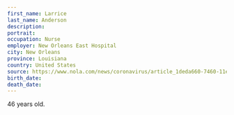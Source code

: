 ```yaml
---
first_name: Larrice
last_name: Anderson
description: 
portrait: 
occupation: Nurse
employer: New Orleans East Hospital
city: New Orleans
province: Louisiana
country: United States
source: https://www.nola.com/news/coronavirus/article_1deda660-7460-11ea-a260-7f9979779d87.html
birth_date: 
death_date: 
---
```


46 years old.